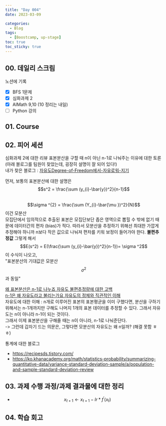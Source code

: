 ```yaml
---
title: "Day 004"
date: 2023-03-09

categories:
  - Blog
tags:
  - [Boostcamp, up-stage]
toc: true
toc_sticky: true
---
```


## 00. 데일리 스크림
노션에 기록
- [x]  BFS 1문제
- [x]  심화과제 2
- [x]  AIMath 9,10  (10 정리는 내일)
- [ ]  Python 강의

## 01. Course


## 02. 피어 세션
심화과제 2에 대한 리뷰
표본분산을 구할 때 n이 아닌 n-1로 나눠주는 이유에 대한 토론 (아래 블로그를 팀원이 찾았는데, 굉장히 설명이 잘 되어 있다!)  
내가 찾은 블로그 : [자유도Degree-of-Freedom에서-자유로워-지기](https://diseny.tistory.com/entry/%EC%9E%90%EC%9C%A0%EB%8F%84Degree-of-Freedom%EC%97%90%EC%84%9C-%EC%9E%90%EC%9C%A0%EB%A1%9C%EC%9B%8C-%EC%A7%80%EA%B8%B0)  

먼저, 보통의 표본분산에 대한 설명은 
$$s^2 = \frac{\sum (y_{i}-\bar{y})^2}{n-1}$$  
$$\sigma ^{2} = \frac{\sum (Y_{i}-\bar{\mu })^2}{N}$$ 이건 모분산  
모집단에서 임의적으로 추출된 표본은 모집단보단 좁은 영역으로 뽑힐 수 밖에 없기 때문에 데이터간의 편차 (bias)가 적다. 
따라서 모분산을 추정하기 위해선 최대한 가깝게 추정해야 하니까 n보다 작은 값으로 나눠져 편차를 키워 보정이 들어가야 한다.  **불편추정값**
그렇게 해서 $$E(s^2) = E(\frac{\sum (y_{i}-\bar{y})^2}{n-1})= \sigma ^2$$ 이 수식이 나오고,  
"표본분산의 기대값은 모분산 $$\sigma ^2$$ 과 동일"


[왜 표본분산은 n-1로 나누죠 자유도 불편추정량에 대한 고백](https://recipesds.tistory.com/entry/%EC%99%9C-%ED%91%9C%EB%B3%B8%EB%B6%84%EC%82%B0%EC%9D%80-n-1%EB%A1%9C-%EB%82%98%EB%88%84%EC%A3%A0-%EC%9E%90%EC%9C%A0%EB%8F%84-%EB%B6%88%ED%8E%B8%EC%B6%94%EC%A0%95%EB%9F%89%EC%97%90-%EB%8C%80%ED%95%9C-%EA%B3%A0%EB%B0%B1)  
[n-1은 왜 자유도라고 불리는가요 자유도의 정체와 직관적인 이해](https://recipesds.tistory.com/entry/n-1%EC%9D%80-%EC%99%9C-%EC%9E%90%EC%9C%A0%EB%8F%84%EB%9D%BC%EA%B3%A0-%EB%B6%88%EB%A6%AC%EB%8A%94%EA%B0%80%EC%9A%94-%EC%9E%90%EC%9C%A0%EB%8F%84%EC%9D%98-%EC%A0%95%EC%B2%B4%EC%99%80-%EC%A7%81%EA%B4%80%EC%A0%81%EC%9D%B8-%EC%9D%B4%ED%95%B4)  
자유도에 대한 이해 : n개로 이루어진 표본의 표본평균을 이미 구했다면, 분산을 구하기 위해서는 n-1개까지만 구해도 나머지 1개의 표본 데이터를 추정할 수 있다. 그래서 자유도는 n이 아니라 n-1이 되는 것이다.  
그래서 이제 표본분산을 구해줄 때는 n이 아니라, n-1로 나눠준단다.  
-> 그런데 갑자기 드는 의문은, 그렇다면 모분산의 자유도는 왜 n일까? (해결 못함 ㅎㅎ)  

통계에 대한 블로그
- <https://recipesds.tistory.com/>
- <https://ko.khanacademy.org/math/statistics-probability/summarizing-quantitative-data/variance-standard-deviation-sample/a/population-and-sample-standard-deviation-review>

## 03. 과제 수행 과정/과제 결과물에 대한 정리

- <span style="background-color:#ffdce0">$$x_{t+1} \leftarrow x_{t+1}-lr*{f}^{'}(x_{t})$$</span>  
## 04. 학습 회고

